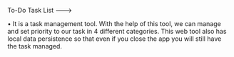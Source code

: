 To-Do Task List --->

• It is a task management tool. With the help of this tool, we can manage
and set priority to our task in 4 different categories. This web tool also
has local data persistence so that even if you close the app you will still
have the task managed.
